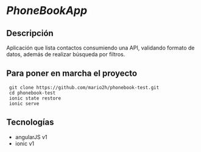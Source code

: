 # *PhoneBookApp*

## Descripción

Aplicación que lista contactos consumiendo una API, validando formato de datos, además de realizar búsqueda por filtros.

## Para poner en marcha el proyecto
```
 git clone https://github.com/mario2h/phonebook-test.git
 cd phonebook-test
 ionic state restore
 ionic serve
 ```

## Tecnologías

- angularJS v1
- ionic v1
